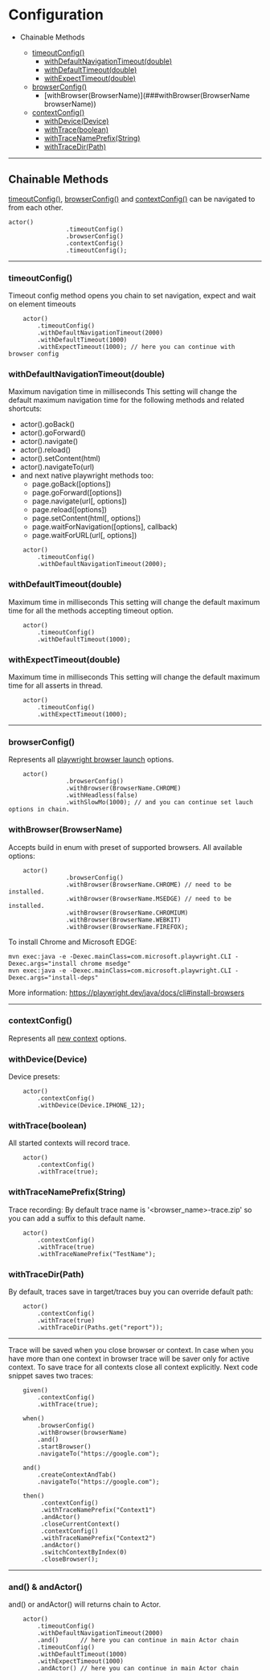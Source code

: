 # Configuration

- Chainable Methods

    - [timeoutConfig()](###timeoutConfig())
        - [withDefaultNavigationTimeout(double)](###withDefaultNavigationTimeout(double))
        - [withDefaultTimeout(double)](###withDefaultTimeout(double))
        - [withExpectTimeout(double)](###withExpectTimeout(double))
    - [browserConfig()](###browserConfig())
        - [withBrowser(BrowserName)](###withBrowser(BrowserName browserName))
    - [contextConfig()](###contextConfig())
        - [withDevice(Device)](###withDevice(Device))
        - [withTrace(boolean)](###withTrace(boolean))
        - [withTraceNamePrefix(String)](###withTraceNamePrefix(String))
        - [withTraceDir(Path)](###withTraceDir(Path))

________

## Chainable Methods

[timeoutConfig()](###timeoutConfig), [browserConfig()](###browserConfig()) and [contextConfig()](###contextConfig())
can be navigated to from each other.

```
actor()
                .timeoutConfig()
                .browserConfig()
                .contextConfig()
                .timeoutConfig();
```

______

### timeoutConfig()

Timeout config method opens you chain to set navigation, expect and wait on element timeouts

```
    actor()
        .timeoutConfig()
        .withDefaultNavigationTimeout(2000)
        .withDefaultTimeout(1000)
        .withExpectTimeout(1000); // here you can continue with browser config
```

### withDefaultNavigationTimeout(double)

Maximum navigation time in milliseconds This setting will change the default maximum navigation time for the following
methods and related shortcuts:

* actor().goBack()
* actor().goForward()
* actor().navigate()
* actor().reload()
* actor().setContent(html)
* actor().navigateTo(url)
* and next native playwright methods too:
    * page.goBack([options])
    * page.goForward([options])
    * page.navigate(url[, options])
    * page.reload([options])
    * page.setContent(html[, options])
    * page.waitForNavigation([options], callback)
    * page.waitForURL(url[, options])

```
    actor()
        .timeoutConfig()
        .withDefaultNavigationTimeout(2000);
```

### withDefaultTimeout(double)

Maximum time in milliseconds This setting will change the default maximum time for all the methods accepting timeout
option.

```
    actor()
        .timeoutConfig()
        .withDefaultTimeout(1000);
```

### withExpectTimeout(double)

Maximum time in milliseconds This setting will change the default maximum time for all asserts in thread.

```
    actor()
        .timeoutConfig()
        .withExpectTimeout(1000);
```

____

### browserConfig()

Represents
all [playwright browser launch](https://playwright.dev/java/docs/next/api/class-browsertype#browser-type-launch)
options.

```
    actor()
                .browserConfig()
                .withBrowser(BrowserName.CHROME)
                .withHeadless(false)
                .withSlowMo(1000); // and you can continue set lauch options in chain.
```

### withBrowser(BrowserName)

Accepts build in enum with preset of supported browsers. All available options:

```
    actor()
                .browserConfig()
                .withBrowser(BrowserName.CHROME) // need to be installed.
                .withBrowser(BrowserName.MSEDGE) // need to be installed.
                .withBrowser(BrowserName.CHROMIUM)
                .withBrowser(BrowserName.WEBKIT)
                .withBrowser(BrowserName.FIREFOX);
```

To install Chrome and Microsoft EDGE:

```
mvn exec:java -e -Dexec.mainClass=com.microsoft.playwright.CLI -Dexec.args="install chrome msedge"
mvn exec:java -e -Dexec.mainClass=com.microsoft.playwright.CLI -Dexec.args="install-deps"
```

More information: https://playwright.dev/java/docs/cli#install-browsers
_____

### contextConfig()

Represents all [new context](https://playwright.dev/java/docs/api/class-browser#browser-new-context) options.

### withDevice(Device)

Device presets:

```
    actor()
        .contextConfig()
        .withDevice(Device.IPHONE_12);
```
### withTrace(boolean)
All started contexts will record trace.
```
    actor()
        .contextConfig()
        .withTrace(true);
```

### withTraceNamePrefix(String)
Trace recording:
By default trace name is '<browser_name>-trace.zip' so you can add a suffix to this default name.

```
    actor()
        .contextConfig()
        .withTrace(true)
        .withTraceNamePrefix("TestName");
```
### withTraceDir(Path)
By default, traces save in target/traces buy you can override default path:
```
    actor()
        .contextConfig()
        .withTrace(true)
        .withTraceDir(Paths.get("report"));
```
_____
Trace will be saved when you close browser or context. In case when you have more than one context in browser
trace will be saver only for active context. To save trace for all contexts close all context explicitly.
Next code snippet saves two traces:
```
    given()
        .contextConfig()
        .withTrace(true);

    when()
        .browserConfig()
        .withBrowser(browserName)
        .and()
        .startBrowser()
        .navigateTo("https://google.com");

    and()
        .createContextAndTab()
        .navigateTo("https://google.com");

    then()
         .contextConfig()
         .withTraceNamePrefix("Context1")
         .andActor()
         .closeCurrentContext()
         .contextConfig()
         .withTraceNamePrefix("Context2")
         .andActor()
         .switchContextByIndex(0)
         .closeBrowser();
```
_________
### and() & andActor()

and() or andActor() will returns chain to Actor.

```
    actor()
        .timeoutConfig()
        .withDefaultNavigationTimeout(2000)
        .and()      // here you can continue in main Actor chain
        .timeoutConfig()
        .withDefaultTimeout(1000)
        .withExpectTimeout(1000)
        .andActor() // here you can continue in main Actor chain
```
